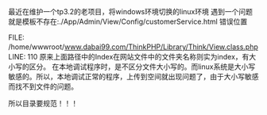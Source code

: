 最近在维护一个tp3.2的老项目，将windows环境切换的linux环境
遇到一个问题就是模板不存在:./App/Admin/View/Config/customerService.html
错误位置

FILE: /home/wwwroot/www.dabai99.com/ThinkPHP/Library/Think/View.class.php 　LINE: 110
原来上面路径中的Index在网站文件中的文件夹名称则实为index，有大小写的区分。
在本地调试程序时，是不区分文件大小写的。而linux系统是大小写敏感的。所以，本地调试正常的程序，上传到空间就出现问题了，由于大小写敏感而找不到文件的问题。

所以目录要规范！！！